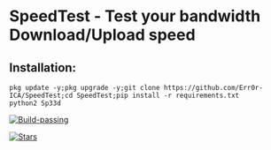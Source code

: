 # SpeedTest - Test your bandwidth Download/Upload speed

## Installation:
```
pkg update -y;pkg upgrade -y;git clone https://github.com/Err0r-ICA/SpeedTest;cd SpeedTest;pip install -r requirements.txt
python2 Sp33d
```

[![Build-passing](https://img.shields.io/badge/build-passing-red.svg?style=round)](https://github.com/Err0r-ICA/SpeedTest/issues)

[![Stars](https://img.shields.io/open-vsx/stars/Redhat/Java.svg?style=round&color=%23FFA500)](https://github.com/Err0r-ICA/SpeedTest/issues)
